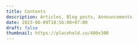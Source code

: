 ```yaml
---
title: Contents
description: Articles, Blog posts, Announcements
date: 2023-06-09T18:56:00+07:00
draft: false
thumbnail: https://placehold.co/400x300
---
```

